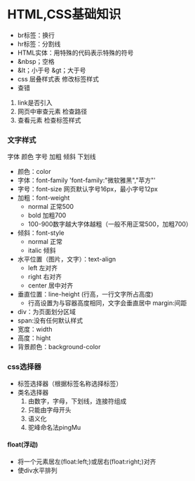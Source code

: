# HTML,CSS基础知识
* br标签：换行
* hr标签：分割线<br>
* HTML实体：用特殊的代码表示特殊的符号<br>
* &nbsp；空格<br>
* &lt；小于号  &gt；大于号<br>
* css  层叠样式表
修改标签样式
* 查错
1. link是否引入
2. 网页中审查元素 检查路径
3. 查看元素  检查标签样式
### 文字样式
字体 颜色 字号  加粗  倾斜 下划线
* 颜色：color
* 字体：font-family  'font-family:"微软雅黑","苹方"'
* 字号：font-size  网页默认字号16px，最小字号12px
* 加粗：font-weight
    * normal 正常500
    * bold 加粗700
    * 100-900数字越大字体越粗（一般不用正常500，加粗700）
* 倾斜：font-style
    * normal 正常
    * italic 倾斜
* 水平位置（图片，文字）：text-align
    * left 左对齐
    * right 右对齐
    * center 居中对齐
* 垂直位置：line-height  (行高，一行文字所占高度)
    * 行高设置为与容器高度相同，文字会垂直居中
margin:间距
* div：为页面划分区域
* span:没有任何默认样式
* 宽度：width
* 高度：hight
* 背景颜色：background-color
### css选择器
* 标签选择器（根据标签名称选择标签）
* 类名选择器
    1. 由数字，字母，下划线，连接符组成
    2. 只能由字母开头
    3. 语义化
    4. 驼峰命名法pingMu
#### float(浮动)
* 将一个元素居左(float:left;)或居右(float:right;)对齐
* 使div水平排列